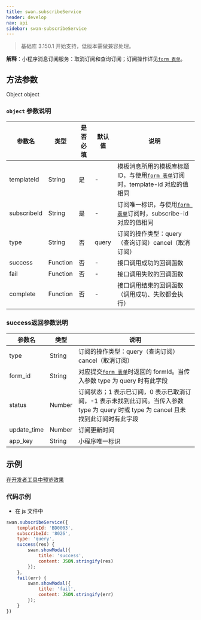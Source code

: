 ```yaml
---
title: swan.subscribeService
header: develop
nav: api
sidebar: swan-subscribeService
---
```


> 基础库 3.150.1 开始支持，低版本需做兼容处理。

**解释**：小程序消息订阅服务：取消订阅和查询订阅；订阅操作详见[`form 表单`](/develop/component/formlist_form/)。


## 方法参数 

Object object

### `object` 参数说明  

|参数名 |类型  |是否必填  |默认值|说明|
|---- | ---- | ---- |--|---- |
|templateId|String|是|-|模板消息所用的模板库标题ID，与使用[`form 表单`](/develop/component/formlist_form/)订阅时，template-id 对应的值相同|
|subscribeId|String|是|-|订阅唯一标识，与使用[`form 表单`](/develop/component/formlist_form/)订阅时，subscribe-id 对应的值相同|
|type|String|否|query|订阅的操作类型：query（查询订阅）cancel（取消订阅）|
| success | Function | 否 | - | 接口调用成功的回调函数 |
| fail | Function | 否 | - | 接口调用失败的回调函数 |
| complete | Function | 否 | - | 接口调用结束的回调函数（调用成功、失败都会执行）|



### success返回参数说明

|参数名 |类型 |说明|
|---- | ---- | ---- |
|type|String|订阅的操作类型：query（查询订阅）cancel（取消订阅）|
|form_id|String|对应提交[`form 表单`](/develop/component/formlist_form/)时返回的 formId。当传入参数 type 为 query 时有此字段|
|status|Number|订阅状态；1 表示已订阅，0 表示已取消订阅，-1 表示未找到此订阅。当传入参数 type 为 query 时或 type 为 cancel 且未找到此订阅时有此字段|
|update_time|Number|订阅更新时间|
|app_key|String|小程序唯一标识|



## 示例

[在开发者工具中预览效果](swanide://fragment/f50bfe3df40b9dbc290c3ea38ab9ea0e1578301879913)

<!-- ### 扫码体验

<div class='scan-code-container'>
    <img src="https://b.bdstatic.com/miniapp/assets/images/doc_demo/fragment_timer.png" class="demo-qrcode-image" />
    <font color=#777 12px>请使用百度APP扫码</font>
</div> -->

### 代码示例



* 在 js 文件中

```js
swan.subscribeService({
    templateId: 'BD0003',
    subscribeId: '8026',
    type: 'query',
    success(res) {
        swan.showModal({
            title: 'success',
            content: JSON.stringify(res)
        });
    },
    fail(err) {
        swan.showModal({
            title: 'fail',
            content: JSON.stringify(err)
        });
    }
})
```
